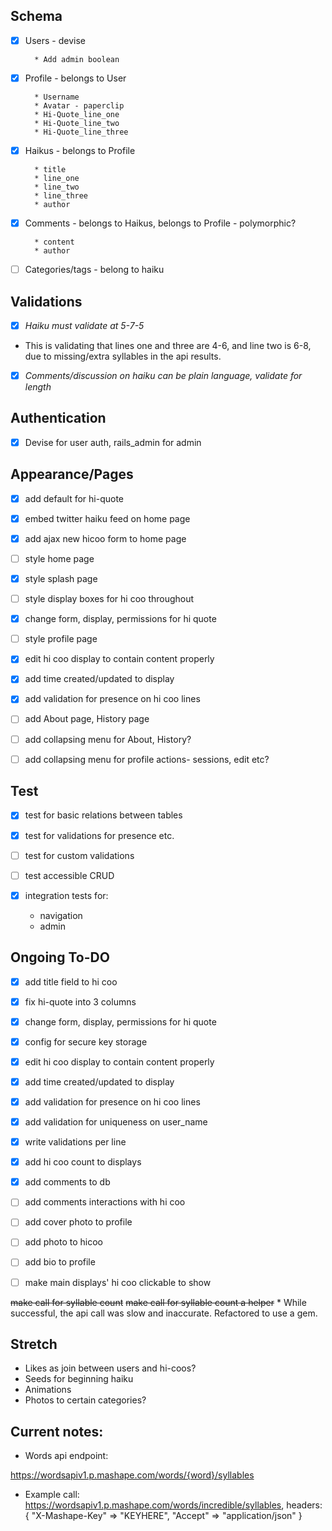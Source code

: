 ## Schema

- [x] Users - devise

        * Add admin boolean

- [x] Profile - belongs to User

        * Username
        * Avatar - paperclip
        * Hi-Quote_line_one
        * Hi-Quote_line_two
        * Hi-Quote_line_three

- [x] Haikus - belongs to Profile

        * title
        * line_one
        * line_two
        * line_three
        * author

- [x] Comments - belongs to Haikus, belongs to Profile - polymorphic?

        * content
        * author

- [ ] Categories/tags - belong to haiku

## Validations

- [x]  _Haiku must validate at 5-7-5_
  * This is validating that lines one and three are 4-6, and line two is 6-8, due to missing/extra syllables in the api results.

- [x]  _Comments/discussion on haiku can be plain language, validate for length_

## Authentication

- [x]  Devise for user auth, rails_admin for admin

## Appearance/Pages

- [x] add default for hi-quote

- [x] embed twitter haiku feed on home page

- [x] add ajax new hicoo form to home page

- [ ] style home page

- [x] style splash page

- [ ] style display boxes for hi coo throughout

- [x] change form, display, permissions for hi quote

- [ ] style profile page

- [x] edit hi coo display to contain content properly

- [x] add time created/updated to display

- [x] add validation for presence on hi coo lines

- [ ] add About page, History page

- [ ] add collapsing menu for About, History?

- [ ] add collapsing menu for profile actions- sessions, edit etc?

## Test

- [x] test for basic relations between tables

- [x] test for validations for presence etc.

- [ ] test for custom validations

- [ ] test accessible CRUD

- [x] integration tests for:
    * navigation
    * admin



## Ongoing To-DO

- [x] add title field to hi coo

- [x] fix hi-quote into 3 columns

- [x] change form, display, permissions for hi quote

- [x] config for secure key storage

- [x] edit hi coo display to contain content properly

- [x] add time created/updated to display

- [x] add validation for presence on hi coo lines

- [x] add validation for uniqueness on user_name

- [x] write validations per line

- [x] add hi coo count to displays

- [x] add comments to db

- [ ] add comments interactions with hi coo

- [ ] add cover photo to profile

- [ ] add photo to hicoo

- [ ] add bio to profile

- [ ] make main displays' hi coo clickable to show

~~make call for syllable count~~
~~make call for syllable count a helper~~
    * While successful, the api call was slow and inaccurate. Refactored to use a gem.


## Stretch

  * Likes as join between users and hi-coos?
  * Seeds for beginning haiku
  * Animations
  * Photos to certain categories?


## Current notes:

* Words api endpoint:

https://wordsapiv1.p.mashape.com/words/{word}/syllables

* Example call:
https://wordsapiv1.p.mashape.com/words/incredible/syllables,
  headers:{
    "X-Mashape-Key" => "KEYHERE",
    "Accept" => "application/json"
  }

<!-- Api call for syllable count example. Refactored to use ruby_rhymes gem instead, but keeping a note of it here in case it is useful later.
  # count = 0
  # all_words = line_two.split(' ')
  # all_words.each do |word|
  #   to_add = (JSON.parse(RestClient.get("https://wordsapiv1.p.mashape.com/words/#{word}/syllables", headers={
  #     "X-Mashape-Key" => ENV["X-Mashape-Key"],
  #     "Accept" => "application/json"
  #     }))['syllables']['count']).to_i
  #     puts word
  #     puts to_add
  #     if to_add == 0
  #       count += 1
  #     end
  #     count += to_add
  # end
  # if (count < 6) || (count > 8) -->
